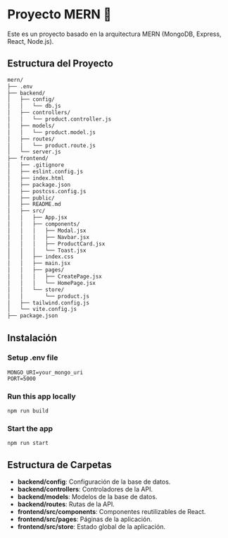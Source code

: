 # Proyecto MERN 🚀

Este es un proyecto basado en la arquitectura MERN (MongoDB, Express, React, Node.js).

## Estructura del Proyecto

```bash
mern/
├── .env
├── backend/
│   ├── config/
│   │   └── db.js
│   ├── controllers/
│   │   └── product.controller.js
│   ├── models/
│   │   └── product.model.js
│   ├── routes/
│   │   └── product.route.js
│   └── server.js
├── frontend/
│   ├── .gitignore
│   ├── eslint.config.js
│   ├── index.html
│   ├── package.json
│   ├── postcss.config.js
│   ├── public/
│   ├── README.md
│   ├── src/
│   │   ├── App.jsx
│   │   ├── components/
│   │   │   ├── Modal.jsx
│   │   │   ├── Navbar.jsx
│   │   │   ├── ProductCard.jsx
│   │   │   └── Toast.jsx
│   │   ├── index.css
│   │   ├── main.jsx
│   │   ├── pages/
│   │   │   ├── CreatePage.jsx
│   │   │   └── HomePage.jsx
│   │   └── store/
│   │       └── product.js
│   ├── tailwind.config.js
│   └── vite.config.js
├── package.json
```


## Instalación

### Setup .env file

```shell
MONGO_URI=your_mongo_uri
PORT=5000
```

### Run this app locally

```shell
npm run build
```

### Start the app

```shell
npm run start
```

## Estructura de Carpetas

- **backend/config**: Configuración de la base de datos.
- **backend/controllers**: Controladores de la API.
- **backend/models**: Modelos de la base de datos.
- **backend/routes**: Rutas de la API.
- **frontend/src/components**: Componentes reutilizables de React.
- **frontend/src/pages**: Páginas de la aplicación.
- **frontend/src/store**: Estado global de la aplicación.